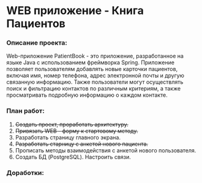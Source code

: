 # WEB приложение - Книга Пациентов

### Описание проекта:

Web-приложение PatientBook - это приложение, 
разработанное на языке Java с использованием фреймворка Spring. Приложение 
позволяет пользователям добавлять новые карточки пациентов, включая имя,
номер телефона, адрес электронной почты и другую связанную информацию. 
Также пользователи могут осуществлять поиск и фильтрацию контактов по 
различным критериям, а также просматривать подробную информацию о каждом
контакте.

### План работ:
1. ~~Создать проект, проработать архитектуру.~~
1. ~~Привязать WEB - форму к стартовому методу.~~
2. Разработать страницу главного экрана.
3. ~~Разработать старницу с анкетой нового пациента.~~
4. Прописать методы взаимодействия с анкетой нового пользователя.
2. Создать БД (PostgreSQL). Настроить связи.



### Доработки:

